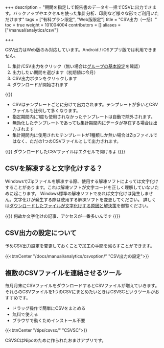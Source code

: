 +++
description = "期間を指定して報告書のデータを一括でCSVに出力できます。バックアップやエクセルを使った集計分析、印刷など様々な形でご利用いただけます"
tags = ["有料プラン限定", "Web版限定"]
title = "CSV出力（一括）"
toc = true
weight = 101004004
contributors = []
aliases = ["/manual/analytics/csv/"]

+++

CSV出力はWeb版のみ対応しています。Android / iOSアプリ版では利用できません。

1. 集計/CSV出力をクリック（無い場合は[グループの基本設定](/docs/manual/initial-setting/make-group/)を確認）
1. 出力したい期間を選びます（初期値は今月）
1. CSV出力ボタンをクリックします
1. ダウンロードが開始されます

{{<appscreen filename="report-csv-export" title="指定した期間の日報をまとめてCSVに出力"  >}}

- CSVはテンプレートごとに分けて出力されます。テンプレートが多いとCSVファイルも比例して多くなります。
- 指定期間内に1度も使用されなかったテンプレートは自動で除外されます。
- 無効化したテンプレートであっても集計期間内にデータが存在する場合は出力されます
- 集計期間内に使用されたテンプレートが1種類しか無い場合はZipファイルではなく、ただの1つのCSVファイルとして出力されます。


{{<alice pos="right" icon="ok">}}
ダウンロードしたCSVファイルはエクセルで開けるよ
{{</alice>}}

## CSVを解凍すると文字化けする？

WindowsでZipファイルを解凍する際、使用する解凍ソフトによっては文字化けすることがあります。これは解凍ソフトが文字コードを正しく理解していないために起こります。
Windows標準の解凍ソフトであれば文字化けは発生しません。文字化けが発生する際は使用する解凍ソフトを変更してください。
詳しくは[ダウンロードしたファイルが文字化けする原因と解決策](/tech/mojibake/)を御覧ください。

{{<alice pos="right" icon="default">}}
何故か文字化けの記事、アクセスが一番多いんです
{{</alice>}}

## CSV出力の設定について

予めCSV出力設定を変更しておくことで加工の手間を減らすことができます。

{{<btnCenter "/docs/manual/analytics/csvoption/" "CSV出力の設定">}}

## 複数のCSVファイルを連結させるツール


毎月月末にCSVファイルをダウンロードするとCSVファイルが増えていきます。それらのCSVファイルを1つのCSVにまとめたいときはCSVSCというツールがおすすめです。

- ドラッグ操作で簡単にCSVをまとめる
- 無料で使える
- ブラウザで動くためインストール不要


{{<btnCenter "/tips/csvsc/" "CSVSC">}}

CSVSCはNipoのために作られたおまけアプリです。
